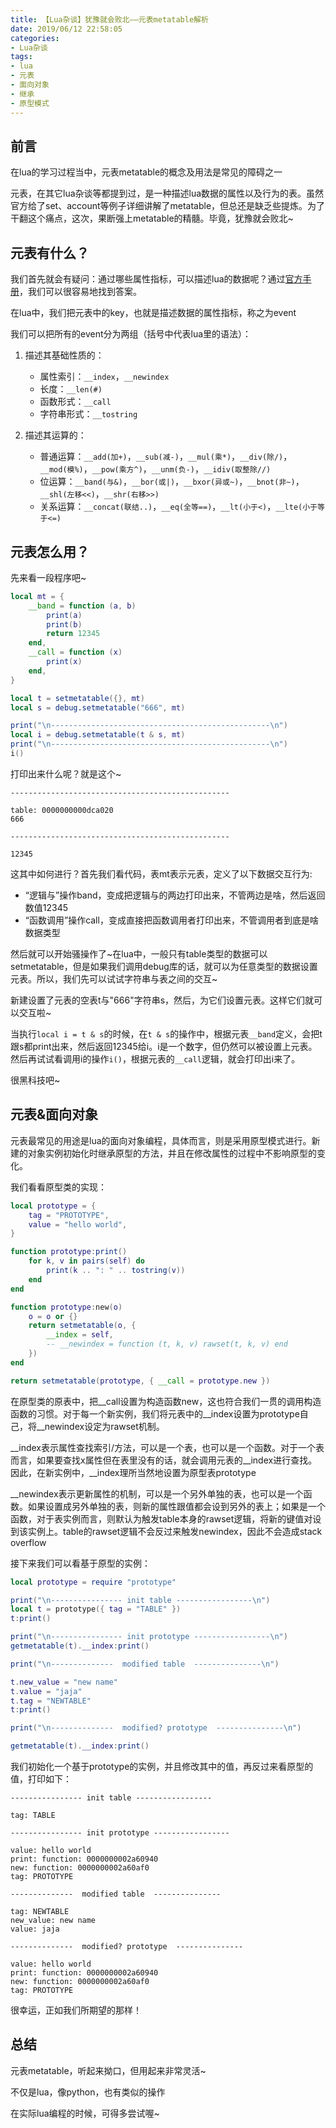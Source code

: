 ```yaml
---
title: 【Lua杂谈】犹豫就会败北——元表metatable解析
date: 2019/06/12 22:58:05
categories:
- Lua杂谈
tags:
- lua
- 元表
- 面向对象
- 继承
- 原型模式
---
```


## 前言

在lua的学习过程当中，元表metatable的概念及用法是常见的障碍之一

元表，在其它lua杂谈等都提到过，是一种描述lua数据的属性以及行为的表。虽然官方给了set、account等例子详细讲解了metatable，但总还是缺乏些提炼。为了干翻这个痛点，这次，果断强上metatable的精髓。毕竟，犹豫就会败北~

## 元表有什么？

我们首先就会有疑问：通过哪些属性指标，可以描述lua的数据呢？通过[官方手册](https://www.lua.org/manual/5.3/manual.html#2.4)，我们可以很容易地找到答案。

在lua中，我们把元表中的key，也就是描述数据的属性指标，称之为event

我们可以把所有的event分为两组（括号中代表lua里的语法）：

1. 描述其基础性质的：
   - 属性索引：`__index`，`__newindex`
   - 长度：`__len(#)`
   - 函数形式：`__call`
   - 字符串形式：`__tostring`

2. 描述其运算的：
   - 普通运算：`__add(加+)`，`__sub(减-)`，`__mul(乘*)`，`__div(除/)`，`__mod(模%)`，`__pow(乘方^)`，`__unm(负-)`，`__idiv(取整除//)`
   - 位运算：`__band(与&)`，`__bor(或|)`，`__bxor(异或~)`，`__bnot(非~)`，`__shl(左移<<)`，`__shr(右移>>)`
   - 关系运算：`__concat(联结..)`，`__eq(全等==)`，`__lt(小于<)`，`__lte(小于等于<=)`

## 元表怎么用？

先来看一段程序吧~

<!-- more -->

```lua
local mt = {
    __band = function (a, b)
        print(a)
        print(b)
        return 12345
    end,
    __call = function (x)
        print(x)
    end,
}

local t = setmetatable({}, mt)
local s = debug.setmetatable("666", mt)

print("\n-------------------------------------------------\n")
local i = debug.setmetatable(t & s, mt)
print("\n-------------------------------------------------\n")
i()
```

打印出来什么呢？就是这个~

```plain
-------------------------------------------------

table: 0000000000dca020
666

-------------------------------------------------

12345
```

这其中如何进行？首先我们看代码，表mt表示元表，定义了以下数据交互行为:

- “逻辑与”操作band，变成把逻辑与的两边打印出来，不管两边是啥，然后返回数值12345
- “函数调用”操作call，变成直接把函数调用者打印出来，不管调用者到底是啥数据类型

然后就可以开始骚操作了~在lua中，一般只有table类型的数据可以setmetatable，但是如果我们调用debug库的话，就可以为任意类型的数据设置元表。所以，我们先可以试试字符串与表之间的交互~

新建设置了元表的空表t与"666"字符串s，然后，为它们设置元表。这样它们就可以交互啦~

当执行`local i = t & s`的时候，在`t & s`的操作中，根据元表`__band`定义，会把t跟s都print出来，然后返回12345给i。i是一个数字，但仍然可以被设置上元表。然后再试试看调用i的操作`i()`，根据元表的`__call`逻辑，就会打印出i来了。

很黑科技吧~

## 元表&面向对象

元表最常见的用途是lua的面向对象编程，具体而言，则是采用原型模式进行。新建的对象实例初始化时继承原型的方法，并且在修改属性的过程中不影响原型的变化。

我们看看原型类的实现：

```lua
local prototype = {
    tag = "PROTOTYPE",
    value = "hello world",
}

function prototype:print()
    for k, v in pairs(self) do
        print(k .. ": " .. tostring(v))
    end
end

function prototype:new(o)
    o = o or {}
    return setmetatable(o, {
        __index = self,
        -- __newindex = function (t, k, v) rawset(t, k, v) end
    })
end

return setmetatable(prototype, { __call = prototype.new })
```

在原型类的原表中，把__call设置为构造函数new，这也符合我们一贯的调用构造函数的习惯。对于每一个新实例，我们将元表中的__index设置为prototype自己，将__newindex设定为rawset机制。

__index表示属性查找索引/方法，可以是一个表，也可以是一个函数。对于一个表而言，如果要查找x属性但在表里没有的话，就会调用元表的__index进行查找。因此，在新实例中，__index理所当然地设置为原型表prototype

__newindex表示更新属性的机制，可以是一个另外单独的表，也可以是一个函数。如果设置成另外单独的表，则新的属性跟值都会设到另外的表上；如果是一个函数，对于表实例而言，则默认为触发table本身的rawset逻辑，将新的键值对设到该实例上。table的rawset逻辑不会反过来触发newindex，因此不会造成stack overflow

接下来我们可以看基于原型的实例：

```lua
local prototype = require "prototype"

print("\n---------------- init table -----------------\n")
local t = prototype({ tag = "TABLE" })
t:print()

print("\n---------------- init prototype -----------------\n")
getmetatable(t).__index:print()

print("\n--------------  modified table  ---------------\n")

t.new_value = "new name"
t.value = "jaja"
t.tag = "NEWTABLE"
t:print()

print("\n--------------  modified? prototype  ---------------\n")

getmetatable(t).__index:print()
```

我们初始化一个基于prototype的实例，并且修改其中的值，再反过来看原型的值，打印如下：

```plain
---------------- init table -----------------

tag: TABLE

---------------- init prototype -----------------

value: hello world
print: function: 0000000002a60940
new: function: 0000000002a60af0
tag: PROTOTYPE

--------------  modified table  ---------------

tag: NEWTABLE
new_value: new name
value: jaja

--------------  modified? prototype  ---------------

value: hello world
print: function: 0000000002a60940
new: function: 0000000002a60af0
tag: PROTOTYPE
```

很幸运，正如我们所期望的那样！

## 总结

元表metatable，听起来拗口，但用起来非常灵活~

不仅是lua，像python，也有类似的操作

在实际lua编程的时候，可得多尝试喔~
